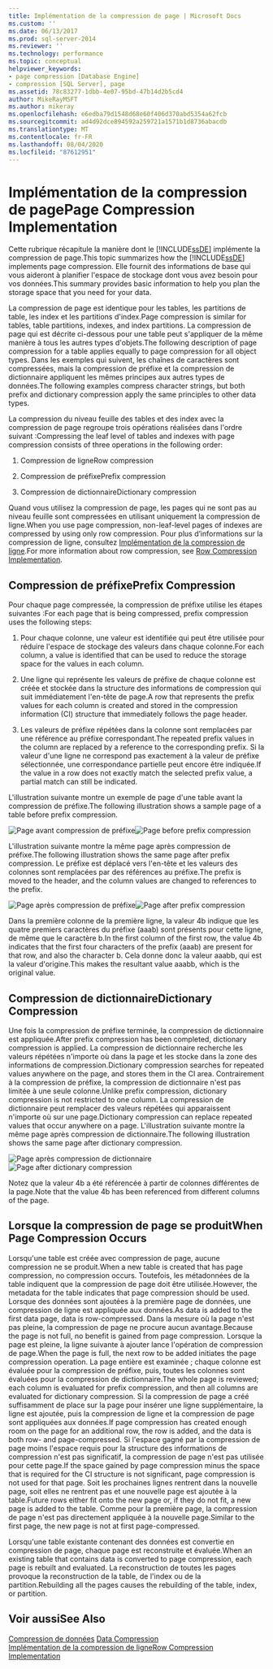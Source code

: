 ```yaml
---
title: Implémentation de la compression de page | Microsoft Docs
ms.custom: ''
ms.date: 06/13/2017
ms.prod: sql-server-2014
ms.reviewer: ''
ms.technology: performance
ms.topic: conceptual
helpviewer_keywords:
- page compression [Database Engine]
- compression [SQL Server], page
ms.assetid: 78c83277-1dbb-4e07-95bd-47b14d2b5cd4
author: MikeRayMSFT
ms.author: mikeray
ms.openlocfilehash: e6edba79d1548d68e60f406d370abd5354a62fcb
ms.sourcegitcommit: ad4d92dce894592a259721a1571b1d8736abacdb
ms.translationtype: MT
ms.contentlocale: fr-FR
ms.lasthandoff: 08/04/2020
ms.locfileid: "87612951"
---
```

# <a name="page-compression-implementation"></a><span data-ttu-id="45a8c-102">Implémentation de la compression de page</span><span class="sxs-lookup"><span data-stu-id="45a8c-102">Page Compression Implementation</span></span>
  <span data-ttu-id="45a8c-103">Cette rubrique récapitule la manière dont le [!INCLUDE[ssDE](../../includes/ssde-md.md)] implémente la compression de page.</span><span class="sxs-lookup"><span data-stu-id="45a8c-103">This topic summarizes how the [!INCLUDE[ssDE](../../includes/ssde-md.md)] implements page compression.</span></span> <span data-ttu-id="45a8c-104">Elle fournit des informations de base qui vous aideront à planifier l'espace de stockage dont vous avez besoin pour vos données.</span><span class="sxs-lookup"><span data-stu-id="45a8c-104">This summary provides basic information to help you plan the storage space that you need for your data.</span></span>  
  
 <span data-ttu-id="45a8c-105">La compression de page est identique pour les tables, les partitions de table, les index et les partitions d'index.</span><span class="sxs-lookup"><span data-stu-id="45a8c-105">Page compression is similar for tables, table partitions, indexes, and index partitions.</span></span> <span data-ttu-id="45a8c-106">La compression de page qui est décrite ci-dessous pour une table peut s'appliquer de la même manière à tous les autres types d'objets.</span><span class="sxs-lookup"><span data-stu-id="45a8c-106">The following description of page compression for a table applies equally to page compression for all object types.</span></span> <span data-ttu-id="45a8c-107">Dans les exemples qui suivent, les chaînes de caractères sont compressées, mais la compression de préfixe et la compression de dictionnaire appliquent les mêmes principes aux autres types de données.</span><span class="sxs-lookup"><span data-stu-id="45a8c-107">The following examples compress character strings, but both prefix and dictionary compression apply the same principles to other data types.</span></span>  
  
 <span data-ttu-id="45a8c-108">La compression du niveau feuille des tables et des index avec la compression de page regroupe trois opérations réalisées dans l'ordre suivant :</span><span class="sxs-lookup"><span data-stu-id="45a8c-108">Compressing the leaf level of tables and indexes with page compression consists of three operations in the following order:</span></span>  
  
1.  <span data-ttu-id="45a8c-109">Compression de ligne</span><span class="sxs-lookup"><span data-stu-id="45a8c-109">Row compression</span></span>  
  
2.  <span data-ttu-id="45a8c-110">Compression de préfixe</span><span class="sxs-lookup"><span data-stu-id="45a8c-110">Prefix compression</span></span>  
  
3.  <span data-ttu-id="45a8c-111">Compression de dictionnaire</span><span class="sxs-lookup"><span data-stu-id="45a8c-111">Dictionary compression</span></span>  
  
 <span data-ttu-id="45a8c-112">Quand vous utilisez la compression de page, les pages qui ne sont pas au niveau feuille sont compressées en utilisant uniquement la compression de ligne.</span><span class="sxs-lookup"><span data-stu-id="45a8c-112">When you use page compression, non-leaf-level pages of indexes are compressed by using only row compression.</span></span> <span data-ttu-id="45a8c-113">Pour plus d’informations sur la compression de ligne, consultez [Implémentation de la compression de ligne](../data-compression/row-compression-implementation.md).</span><span class="sxs-lookup"><span data-stu-id="45a8c-113">For more information about row compression, see [Row Compression Implementation](../data-compression/row-compression-implementation.md).</span></span>  
  
## <a name="prefix-compression"></a><span data-ttu-id="45a8c-114">Compression de préfixe</span><span class="sxs-lookup"><span data-stu-id="45a8c-114">Prefix Compression</span></span>  
 <span data-ttu-id="45a8c-115">Pour chaque page compressée, la compression de préfixe utilise les étapes suivantes :</span><span class="sxs-lookup"><span data-stu-id="45a8c-115">For each page that is being compressed, prefix compression uses the following steps:</span></span>  
  
1.  <span data-ttu-id="45a8c-116">Pour chaque colonne, une valeur est identifiée qui peut être utilisée pour réduire l'espace de stockage des valeurs dans chaque colonne.</span><span class="sxs-lookup"><span data-stu-id="45a8c-116">For each column, a value is identified that can be used to reduce the storage space for the values in each column.</span></span>  
  
2.  <span data-ttu-id="45a8c-117">Une ligne qui représente les valeurs de préfixe de chaque colonne est créée et stockée dans la structure des informations de compression qui suit immédiatement l'en-tête de page.</span><span class="sxs-lookup"><span data-stu-id="45a8c-117">A row that represents the prefix values for each column is created and stored in the compression information (CI) structure that immediately follows the page header.</span></span>  
  
3.  <span data-ttu-id="45a8c-118">Les valeurs de préfixe répétées dans la colonne sont remplacées par une référence au préfixe correspondant.</span><span class="sxs-lookup"><span data-stu-id="45a8c-118">The repeated prefix values in the column are replaced by a reference to the corresponding prefix.</span></span> <span data-ttu-id="45a8c-119">Si la valeur d'une ligne ne correspond pas exactement à la valeur de préfixe sélectionnée, une correspondance partielle peut encore être indiquée.</span><span class="sxs-lookup"><span data-stu-id="45a8c-119">If the value in a row does not exactly match the selected prefix value, a partial match can still be indicated.</span></span>  
  
 <span data-ttu-id="45a8c-120">L'illustration suivante montre un exemple de page d'une table avant la compression de préfixe.</span><span class="sxs-lookup"><span data-stu-id="45a8c-120">The following illustration shows a sample page of a table before prefix compression.</span></span>  
  
 <span data-ttu-id="45a8c-121">![Page avant compression de préfixe](../media/skt-tblcompression1c.gif "Page avant compression de préfixe")</span><span class="sxs-lookup"><span data-stu-id="45a8c-121">![Page before prefix compression](../media/skt-tblcompression1c.gif "Page before prefix compression")</span></span>  
  
 <span data-ttu-id="45a8c-122">L'illustration suivante montre la même page après compression de préfixe.</span><span class="sxs-lookup"><span data-stu-id="45a8c-122">The following illustration shows the same page after prefix compression.</span></span> <span data-ttu-id="45a8c-123">Le préfixe est déplacé vers l'en-tête et les valeurs des colonnes sont remplacées par des références au préfixe.</span><span class="sxs-lookup"><span data-stu-id="45a8c-123">The prefix is moved to the header, and the column values are changed to references to the prefix.</span></span>  
  
 <span data-ttu-id="45a8c-124">![Page après compression de préfixe](../media/tblcompression2.gif "Page après compression de préfixe")</span><span class="sxs-lookup"><span data-stu-id="45a8c-124">![Page after prefix compression](../media/tblcompression2.gif "Page after prefix compression")</span></span>  
  
 <span data-ttu-id="45a8c-125">Dans la première colonne de la première ligne, la valeur 4b indique que les quatre premiers caractères du préfixe (aaab) sont présents pour cette ligne, de même que le caractère b.</span><span class="sxs-lookup"><span data-stu-id="45a8c-125">In the first column of the first row, the value 4b indicates that the first four characters of the prefix (aaab) are present for that row, and also the character b.</span></span> <span data-ttu-id="45a8c-126">Cela donne donc la valeur aaabb, qui est la valeur d'origine.</span><span class="sxs-lookup"><span data-stu-id="45a8c-126">This makes the resultant value aaabb, which is the original value.</span></span>  
  
## <a name="dictionary-compression"></a><span data-ttu-id="45a8c-127">Compression de dictionnaire</span><span class="sxs-lookup"><span data-stu-id="45a8c-127">Dictionary Compression</span></span>  
 <span data-ttu-id="45a8c-128">Une fois la compression de préfixe terminée, la compression de dictionnaire est appliquée.</span><span class="sxs-lookup"><span data-stu-id="45a8c-128">After prefix compression has been completed, dictionary compression is applied.</span></span> <span data-ttu-id="45a8c-129">La compression de dictionnaire recherche les valeurs répétées n'importe où dans la page et les stocke dans la zone des informations de compression.</span><span class="sxs-lookup"><span data-stu-id="45a8c-129">Dictionary compression searches for repeated values anywhere on the page, and stores them in the CI area.</span></span> <span data-ttu-id="45a8c-130">Contrairement à la compression de préfixe, la compression de dictionnaire n'est pas limitée à une seule colonne.</span><span class="sxs-lookup"><span data-stu-id="45a8c-130">Unlike prefix compression, dictionary compression is not restricted to one column.</span></span> <span data-ttu-id="45a8c-131">La compression de dictionnaire peut remplacer des valeurs répétées qui apparaissent n'importe où sur une page.</span><span class="sxs-lookup"><span data-stu-id="45a8c-131">Dictionary compression can replace repeated values that occur anywhere on a page.</span></span> <span data-ttu-id="45a8c-132">L'illustration suivante montre la même page après compression de dictionnaire.</span><span class="sxs-lookup"><span data-stu-id="45a8c-132">The following illustration shows the same page after dictionary compression.</span></span>  
  
 <span data-ttu-id="45a8c-133">![Page après compression de dictionnaire](../media/tblcompression3.gif "Page après compression de dictionnaire")</span><span class="sxs-lookup"><span data-stu-id="45a8c-133">![Page after dictionary compression](../media/tblcompression3.gif "Page after dictionary compression")</span></span>  
  
 <span data-ttu-id="45a8c-134">Notez que la valeur 4b a été référencée à partir de colonnes différentes de la page.</span><span class="sxs-lookup"><span data-stu-id="45a8c-134">Note that the value 4b has been referenced from different columns of the page.</span></span>  
  
## <a name="when-page-compression-occurs"></a><span data-ttu-id="45a8c-135">Lorsque la compression de page se produit</span><span class="sxs-lookup"><span data-stu-id="45a8c-135">When Page Compression Occurs</span></span>  
 <span data-ttu-id="45a8c-136">Lorsqu'une table est créée avec compression de page, aucune compression ne se produit.</span><span class="sxs-lookup"><span data-stu-id="45a8c-136">When a new table is created that has page compression, no compression occurs.</span></span> <span data-ttu-id="45a8c-137">Toutefois, les métadonnées de la table indiquent que la compression de page doit être utilisée.</span><span class="sxs-lookup"><span data-stu-id="45a8c-137">However, the metadata for the table indicates that page compression should be used.</span></span> <span data-ttu-id="45a8c-138">Lorsque des données sont ajoutées à la première page de données, une compression de ligne est appliquée aux données.</span><span class="sxs-lookup"><span data-stu-id="45a8c-138">As data is added to the first data page, data is row-compressed.</span></span> <span data-ttu-id="45a8c-139">Dans la mesure où la page n'est pas pleine, la compression de page ne procure aucun avantage.</span><span class="sxs-lookup"><span data-stu-id="45a8c-139">Because the page is not full, no benefit is gained from page compression.</span></span> <span data-ttu-id="45a8c-140">Lorsque la page est pleine, la ligne suivante à ajouter lance l'opération de compression de page.</span><span class="sxs-lookup"><span data-stu-id="45a8c-140">When the page is full, the next row to be added initiates the page compression operation.</span></span> <span data-ttu-id="45a8c-141">La page entière est examinée ; chaque colonne est évaluée pour la compression de préfixe, puis, toutes les colonnes sont évaluées pour la compression de dictionnaire.</span><span class="sxs-lookup"><span data-stu-id="45a8c-141">The whole page is reviewed; each column is evaluated for prefix compression, and then all columns are evaluated for dictionary compression.</span></span> <span data-ttu-id="45a8c-142">Si la compression de page a créé suffisamment de place sur la page pour insérer une ligne supplémentaire, la ligne est ajoutée, puis la compression de ligne et la compression de page sont appliquées aux données.</span><span class="sxs-lookup"><span data-stu-id="45a8c-142">If page compression has created enough room on the page for an additional row, the row is added, and the data is both row- and page-compressed.</span></span> <span data-ttu-id="45a8c-143">Si l'espace gagné par la compression de page moins l'espace requis pour la structure des informations de compression n'est pas significatif, la compression de page n'est pas utilisée pour cette page.</span><span class="sxs-lookup"><span data-stu-id="45a8c-143">If the space gained by page compression minus the space that is required for the CI structure is not significant, page compression is not used for that page.</span></span> <span data-ttu-id="45a8c-144">Soit les prochaines lignes rentrent dans la nouvelle page, soit elles ne rentrent pas et une nouvelle page est ajoutée à la table.</span><span class="sxs-lookup"><span data-stu-id="45a8c-144">Future rows either fit onto the new page or, if they do not fit, a new page is added to the table.</span></span> <span data-ttu-id="45a8c-145">Comme pour la première page, la compression de page n'est pas directement appliquée à la nouvelle page.</span><span class="sxs-lookup"><span data-stu-id="45a8c-145">Similar to the first page, the new page is not at first page-compressed.</span></span>  
  
 <span data-ttu-id="45a8c-146">Lorsqu'une table existante contenant des données est convertie en compression de page, chaque page est reconstruite et évaluée.</span><span class="sxs-lookup"><span data-stu-id="45a8c-146">When an existing table that contains data is converted to page compression, each page is rebuilt and evaluated.</span></span> <span data-ttu-id="45a8c-147">La reconstruction de toutes les pages provoque la reconstruction de la table, de l'index ou de la partition.</span><span class="sxs-lookup"><span data-stu-id="45a8c-147">Rebuilding all the pages causes the rebuilding of the table, index, or partition.</span></span>  
  
## <a name="see-also"></a><span data-ttu-id="45a8c-148">Voir aussi</span><span class="sxs-lookup"><span data-stu-id="45a8c-148">See Also</span></span>  
 <span data-ttu-id="45a8c-149">[Compression de données](data-compression.md) </span><span class="sxs-lookup"><span data-stu-id="45a8c-149">[Data Compression](data-compression.md) </span></span>  
 [<span data-ttu-id="45a8c-150">Implémentation de la compression de ligne</span><span class="sxs-lookup"><span data-stu-id="45a8c-150">Row Compression Implementation</span></span>](row-compression-implementation.md)  
  
  
